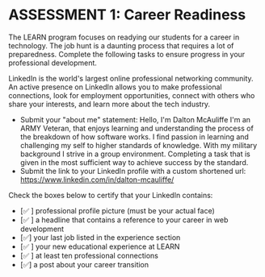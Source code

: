 # ASSESSMENT 1: Career Readiness

The LEARN program focuses on readying our students for a career in technology. The job hunt is a daunting process that requires a lot of preparedness. Complete the following tasks to ensure progress in your professional development.

LinkedIn is the world's largest online professional networking community. An active presence on LinkedIn allows you to make professional connections, look for employment opportunities, connect with others who share your interests, and learn more about the tech industry.

- Submit your "about me" statement: Hello, I'm Dalton McAuliffe I'm an ARMY Veteran, that enjoys learning and understanding the process of the breakdown of how software works. I find passion in learning and challenging my self to higher standards of knowledge. With my military background I strive in a group environment. Completing a task that is given in the most sufficient way to achieve success by the standard.
- Submit the link to your LinkedIn profile with a custom shortened url: https://www.linkedin.com/in/dalton-mcauliffe/

Check the boxes below to certify that your LinkedIn contains:

- [✅ ] professional profile picture (must be your actual face)
- [✅ ] a headline that contains a reference to your career in web development
- [✅] your last job listed in the experience section
- [✅ ] your new educational experience at LEARN
- [✅ ] at least ten professional connections
- [✅] a post about your career transition
